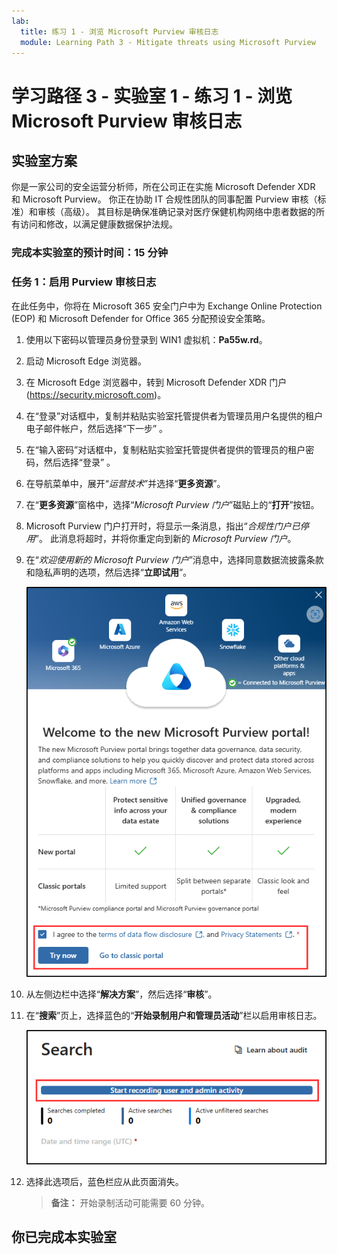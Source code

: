 ```yaml
---
lab:
  title: 练习 1 - 浏览 Microsoft Purview 审核日志
  module: Learning Path 3 - Mitigate threats using Microsoft Purview
---
```


# 学习路径 3 - 实验室 1 - 练习 1 - 浏览 Microsoft Purview 审核日志

## 实验室方案

你是一家公司的安全运营分析师，所在公司正在实施 Microsoft Defender XDR 和 Microsoft Purview。 你正在协助 IT 合规性团队的同事配置 Purview 审核（标准）和审核（高级）。 其目标是确保准确记录对医疗保健机构网络中患者数据的所有访问和修改，以满足健康数据保护法规。

### 完成本实验室的预计时间：15 分钟

### 任务 1：启用 Purview 审核日志

在此任务中，你将在 Microsoft 365 安全门户中为 Exchange Online Protection (EOP) 和 Microsoft Defender for Office 365 分配预设安全策略。

1. 使用以下密码以管理员身份登录到 WIN1 虚拟机：**Pa55w.rd**。  

1. 启动 Microsoft Edge 浏览器。

1. 在 Microsoft Edge 浏览器中，转到 Microsoft Defender XDR 门户 (<https://security.microsoft.com>)。

1. 在“登录”对话框中，复制并粘贴实验室托管提供者为管理员用户名提供的租户电子邮件帐户，然后选择“下一步” 。

1. 在“输入密码”对话框中，复制粘贴实验室托管提供者提供的管理员的租户密码，然后选择“登录” 。

1. 在导航菜单中，展开“*运营技术*”并选择“**更多资源**”。

1. 在“**更多资源**”窗格中，选择“*Microsoft Purview 门户*”磁贴上的“**打开**”按钮。

1. Microsoft Purview 门户打开时，将显示一条消息，指出“*合规性门户已停用*”。 此消息将超时，并将你重定向到新的 *Microsoft Purview 门户*。

1. 在“*欢迎使用新的 Microsoft Purview 门户*”消息中，选择同意数据流披露条款和隐私声明的选项，然后选择“**立即试用**”。

    ![显示“欢迎使用新的 Microsoft Purview 门户屏幕”的屏幕截图。](../Media/welcome-purview-portal.png)

1. 从左侧边栏中选择“**解决方案**”，然后选择“**审核**”。

1. 在“**搜索**”页上，选择蓝色的“**开始录制用户和管理员活动**”栏以启用审核日志。

    ![显示“开始录制用户和管理员活动”按钮的屏幕截图。](../Media/enable-audit-button.png)

1. 选择此选项后，蓝色栏应从此页面消失。

    >**备注：** 开始录制活动可能需要 60 分钟。

## 你已完成本实验室

